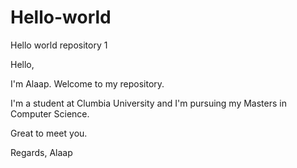 # Hello-world
Hello world repository 1

Hello,

I'm Alaap. Welcome to my repository.

I'm a student at Clumbia University and I'm pursuing my Masters in Computer Science.

Great to meet you.

Regards,
Alaap

